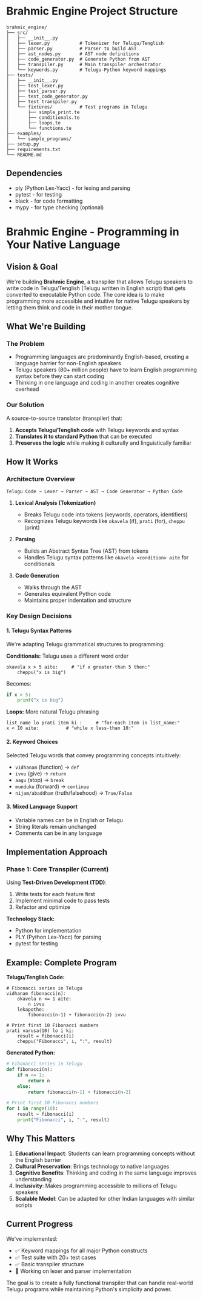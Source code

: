 # Brahmic Engine Project Structure

```
brahmic_engine/
├── src/
│   ├── __init__.py
│   ├── lexer.py           # Tokenizer for Telugu/Tenglish
│   ├── parser.py          # Parser to build AST
│   ├── ast_nodes.py       # AST node definitions
│   ├── code_generator.py  # Generate Python from AST
│   ├── transpiler.py      # Main transpiler orchestrator
│   └── keywords.py        # Telugu-Python keyword mappings
├── tests/
│   ├── __init__.py
│   ├── test_lexer.py
│   ├── test_parser.py
│   ├── test_code_generator.py
│   ├── test_transpiler.py
│   └── fixtures/          # Test programs in Telugu
│       ├── simple_print.te
│       ├── conditionals.te
│       ├── loops.te
│       └── functions.te
├── examples/
│   └── sample_programs/
├── setup.py
├── requirements.txt
└── README.md
```

## Dependencies
- ply (Python Lex-Yacc) - for lexing and parsing
- pytest - for testing
- black - for code formatting
- mypy - for type checking (optional)

# Brahmic Engine - Programming in Your Native Language

## Vision & Goal

We're building **Brahmic Engine**, a transpiler that allows Telugu speakers to write code in Telugu/Tenglish (Telugu written in English script) that gets converted to executable Python code. The core idea is to make programming more accessible and intuitive for native Telugu speakers by letting them think and code in their mother tongue.

## What We're Building

### The Problem
- Programming languages are predominantly English-based, creating a language barrier for non-English speakers
- Telugu speakers (80+ million people) have to learn English programming syntax before they can start coding
- Thinking in one language and coding in another creates cognitive overhead

### Our Solution
A source-to-source translator (transpiler) that:
1. **Accepts Telugu/Tenglish code** with Telugu keywords and syntax
2. **Translates it to standard Python** that can be executed
3. **Preserves the logic** while making it culturally and linguistically familiar

## How It Works

### Architecture Overview

```
Telugu Code → Lexer → Parser → AST → Code Generator → Python Code
```

1. **Lexical Analysis (Tokenization)**
   - Breaks Telugu code into tokens (keywords, operators, identifiers)
   - Recognizes Telugu keywords like `okavela` (if), `prati` (for), `cheppu` (print)

2. **Parsing**
   - Builds an Abstract Syntax Tree (AST) from tokens
   - Handles Telugu syntax patterns like `okavela <condition> aite` for conditionals

3. **Code Generation**
   - Walks through the AST
   - Generates equivalent Python code
   - Maintains proper indentation and structure

### Key Design Decisions

#### 1. **Telugu Syntax Patterns**
We're adapting Telugu grammatical structures to programming:

**Conditionals:** Telugu uses a different word order
```telugu
okavela x > 5 aite:     # "if x greater-than 5 then:"
    cheppu("x is big")
```
Becomes:
```python
if x > 5:
    print("x is big")
```

**Loops:** More natural Telugu phrasing
```telugu
list_name lo prati item ki :     # "for-each item in list_name:"
x < 10 aite:          # "while x less-than 10:"
```

#### 2. **Keyword Choices**
Selected Telugu words that convey programming concepts intuitively:
- `vidhanam` (function) → `def` 
- `ivvu` (give) → `return`
- `aagu` (stop) → `break`
- `munduku` (forward) → `continue`
- `nijam/abaddham` (truth/falsehood) → `True/False`

#### 3. **Mixed Language Support**
- Variable names can be in English or Telugu
- String literals remain unchanged
- Comments can be in any language

## Implementation Approach

### Phase 1: Core Transpiler (Current)
Using **Test-Driven Development (TDD)**:
1. Write tests for each feature first
2. Implement minimal code to pass tests
3. Refactor and optimize

**Technology Stack:**
- Python for implementation
- PLY (Python Lex-Yacc) for parsing
- pytest for testing

## Example: Complete Program

**Telugu/Tenglish Code:**
```telugu
# Fibonacci series in Telugu
vidhanam fibonacci(n):
    okavela n <= 1 aite:
        n ivvu
    lekapothe:
        fibonacci(n-1) + fibonacci(n-2) ivvu

# Print first 10 Fibonacci numbers
prati varusa(10) lo i ki:
    result = fibonacci(i)
    cheppu("Fibonacci", i, ":", result)
```

**Generated Python:**
```python
# Fibonacci series in Telugu
def fibonacci(n):
    if n <= 1:
        return n
    else:
        return fibonacci(n-1) + fibonacci(n-2)

# Print first 10 Fibonacci numbers
for i in range(10):
    result = fibonacci(i)
    print("Fibonacci", i, ":", result)
```

## Why This Matters

1. **Educational Impact**: Students can learn programming concepts without the English barrier
2. **Cultural Preservation**: Brings technology to native languages
3. **Cognitive Benefits**: Thinking and coding in the same language improves understanding
4. **Inclusivity**: Makes programming accessible to millions of Telugu speakers
5. **Scalable Model**: Can be adapted for other Indian languages with similar scripts

## Current Progress

We've implemented:
- ✅ Keyword mappings for all major Python constructs
- ✅ Test suite with 20+ test cases
- ✅ Basic transpiler structure
- 🔄 Working on lexer and parser implementation

The goal is to create a fully functional transpiler that can handle real-world Telugu programs while maintaining Python's simplicity and power.